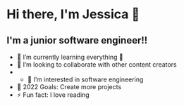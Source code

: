 # Hi there, I'm Jessica 👋 


## I'm a junior software engineer!!

- 🌱 I’m currently learning everything 🤣
- 👯 I’m looking to collaborate with other content creators
- - 👀 I’m interested in software engineering
- 🥅 2022 Goals: Create more projects 
- ⚡ Fun fact: I love reading


<br />
<br />


